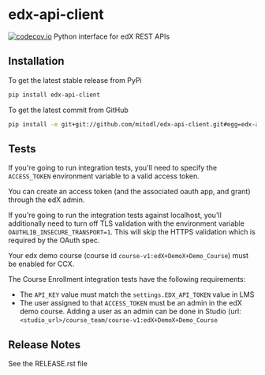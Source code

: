 # edx-api-client
[![codecov.io](https://codecov.io/github/mitodl/edx-api-client/coverage.svg?branch=master)](https://codecov.io/github/mitodl/edx-api-client?branch=master)
Python interface for edX REST APIs

## Installation

To get the latest stable release from PyPi

```bash
pip install edx-api-client
```

To get the latest commit from GitHub

```bash
pip install -e git+git://github.com/mitodl/edx-api-client.git#egg=edx-api-client
```


## Tests

If you're going to run integration tests, you'll need to specify the
`ACCESS_TOKEN` environment variable to a valid access token.

You can create an access token (and the associated oauth app, and
grant) through the edX admin.

If you're going to run the integration tests against localhost, you'll
additionally need to turn off TLS validation with the environment
variable `OAUTHLIB_INSECURE_TRANSPORT=1`. This will skip the HTTPS
validation which is required by the OAuth spec.

Your edx demo course (course id `course-v1:edX+DemoX+Demo_Course`)
must be enabled for CCX.

The Course Enrollment integration tests have the following requirements:
- The `API_KEY` value must match the `settings.EDX_API_TOKEN` value in LMS
- The user assigned to that `ACCESS_TOKEN` must be an admin in the edX demo course.
  Adding a user as an admin can be done in Studio (url: `<studio_url>/course_team/course-v1:edX+DemoX+Demo_Course`

## Release Notes

See the RELEASE.rst file
